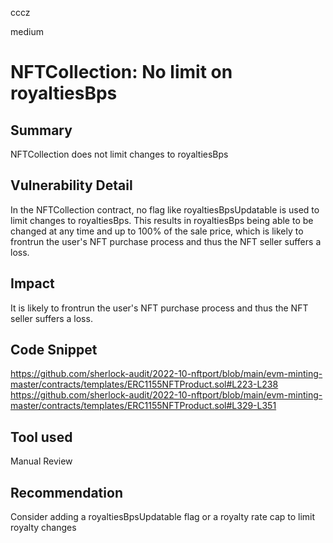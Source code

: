 cccz

medium

# NFTCollection: No limit on royaltiesBps

## Summary
NFTCollection does not limit changes to royaltiesBps
## Vulnerability Detail
In the NFTCollection contract, no flag like royaltiesBpsUpdatable is used to limit changes to royaltiesBps.
This results in royaltiesBps being able to be changed at any time and up to 100% of the sale price, which is likely to frontrun the user's NFT purchase process and thus the NFT seller suffers a loss.
## Impact
It is likely to frontrun the user's NFT purchase process and thus the NFT seller suffers a loss.
## Code Snippet
https://github.com/sherlock-audit/2022-10-nftport/blob/main/evm-minting-master/contracts/templates/ERC1155NFTProduct.sol#L223-L238
https://github.com/sherlock-audit/2022-10-nftport/blob/main/evm-minting-master/contracts/templates/ERC1155NFTProduct.sol#L329-L351
## Tool used

Manual Review

## Recommendation
Consider adding a royaltiesBpsUpdatable flag or a royalty rate cap to limit royalty changes